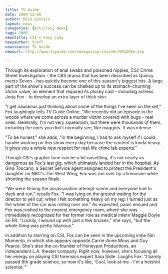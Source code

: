```yaml
---
title: TV Guide
date: 2000-12-08
author: Mika Epstein
layout: news
categories: [Articles, News]
tags: 2000
newstitle: CSI's Foxy Lady  
newsauthor: Staff  
newssource: TV Guide  
newsurl: http://www.tvguide.com/newsgossip/insider/001208a.asp  

---
```

Through its exploration of anal swabs and poisoned nipples, CSI: Crime Street Investigation - the CBS drama that has been described as Quincy meets Seven - has quickly become one of this season's biggest hits. A large part of the show's success can be chalked up to its stomach-churning shock value, an element that required its plucky cast - including actress Jorja Fox - to develop an extra layer of thick skin. 

"I get nauseous just thinking about some of the things I've seen on the set," Fox laughingly tells TV Guide Online. "We recently did an episode in the woods where we come across a murder victim covered with bugs - real ones. Generally, I'm not very squeamish, but there were thousands of them, including the ones you don't normally see, like maggots. It was intense. 

"To be honest," she adds, "in the beginning, I had to ask myself if I could handle working on this show every day because the content is kinda heavy. It gives you a whole new respect for real-life crime lab experts." 

Though CSI's graphic tone can be a bit unsettling, it's not nearly as dangerous as Fox's last gig, which ultimately landed her in the hospital. As Gina Toscano, a Secret Service agent assigned to protect the President's daughter on NBC's The West Wing, Fox was run over by a limousine while shooting the season finale. 

"We were filming the assassination attempt scene and everyone had to duck and run," recalls Fox. "I was lying on the ground waiting for the director to yell cut, when I felt something heavy on my leg. I turned just as the wheel of the car was rolling over me." As expected, panic ensued and Fox was rushed to the nearest emergency room, where she was immediately recognized for her former role as medical intern Maggie Doyle on ER. "Luckily, I wound up with just a few bruises," she says, "but the whole thing was pretty hilarious." 

In addition to starring on CSI, Fox can be seen in the upcoming indie film Momento, in which she appears opposite Carrie-Anne Moss and Guy Pearce. She's also the co-founder of Honeypot Productions, an independent L.A. theater company. Right now, however, she's focusing all her energy on playing CSI forensics expert Sara Sidle. Laughs Fox: "I barely passed 9th grade science, so now it's like, &#8216;Cool, look at me - I'm a hotshot scientist.'"  
